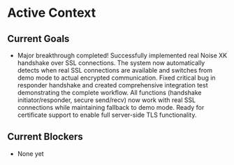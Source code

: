 # Active Context

## Current Goals

- Major breakthrough completed! Successfully implemented real Noise XK handshake over SSL connections. The system now automatically detects when real SSL connections are available and switches from demo mode to actual encrypted communication. Fixed critical bug in responder handshake and created comprehensive integration test demonstrating the complete workflow. All functions (handshake initiator/responder, secure send/recv) now work with real SSL connections while maintaining fallback to demo mode. Ready for certificate support to enable full server-side TLS functionality.

## Current Blockers

- None yet